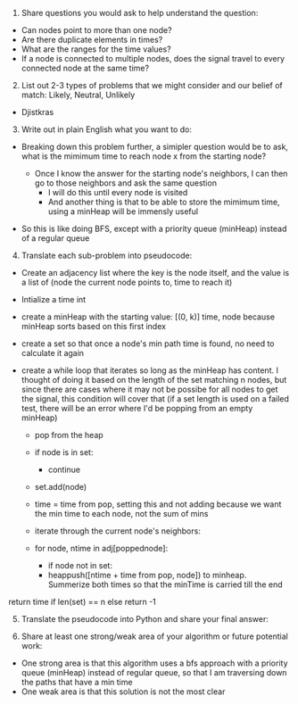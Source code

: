 1. Share questions you would ask to help understand the question:
- Can nodes point to more than one node?
- Are there duplicate elements in times?
- What are the ranges for the time values? 
- If a node is connected to multiple nodes, does the signal travel to every connected node at the same time?

2. List out 2-3 types of problems that we might consider and our belief of match: Likely, Neutral, Unlikely
- Djistkras

3. Write out in plain English what you want to do: 
- Breaking down this problem further, a simipler question would be to ask, what is the mimimum time to reach node x from the starting node?
  - Once I know the answer for the starting node's neighbors, I can then go to those neighbors and ask the same question
    - I will do this until every node is visited
    - And another thing is that to be able to store the mimimum time, using a minHeap will be immensly useful

- So this is like doing BFS, except with a priority queue (minHeap) instead of a regular queue

4. Translate each sub-problem into pseudocode:
- Create an adjacency list where the key is the node itself, and the value is a list of (node the current node points to, time to reach it)
- Intialize a time int

- create a minHeap with the starting value: [(0, k)] time, node because minHeap sorts based on this first index
- create a set so that once a node's min path time is found, no need to calculate it again
- create a while loop that iterates so long as the minHeap has content. I thought of doing it based on the length of the set matching n nodes, but since there are cases where it may not be possibe for all nodes to get the signal, this condition will cover that (if a set length is used on a failed test, there will be an error where I'd be popping from an empty minHeap)
  - pop from the heap
  - if node is in set:
    - continue
  - set.add(node)
  - time = time from pop, setting this and not adding because we want the min time to each node, not the sum of mins

  - iterate through the current node's neighbors:
  - for node, ntime in adj[poppednode]:
    -  if node not in set:
      - heappush([ntime + time from pop, node]) to minheap. Summerize both times so that the minTime is carried till the end

return time if len(set) == n else return -1

5. Translate the pseudocode into Python and share your final answer:
  <!-- class Solution:
    def networkDelayTime(self, times: List[List[int]], n: int, k: int) -> int:
        adj = collections.defaultdict(list)

        for u, v, w in times:
            adj[u].append((v, w))
        
        minHeap = [(0, k)]
        visited = set()
        time = 0

        while minHeap:
            pTime, pNode = heapq.heappop(minHeap)
            if pNode in visited:
                continue
            visited.add(pNode)
            time = pTime

            for node, nTime in adj[pNode]:
                if node not in visited:
                    heapq.heappush(minHeap, (nTime + pTime, node))
        
        return time if len(visited) == n else -1
         -->

6. Share at least one strong/weak area of your algorithm or future potential work:
- One strong area is that this algorithm uses a bfs approach with a priority queue (minHeap) instead of regular queue, so that I am traversing down the paths that have a min time
- One weak area is that this solution is not the most clear